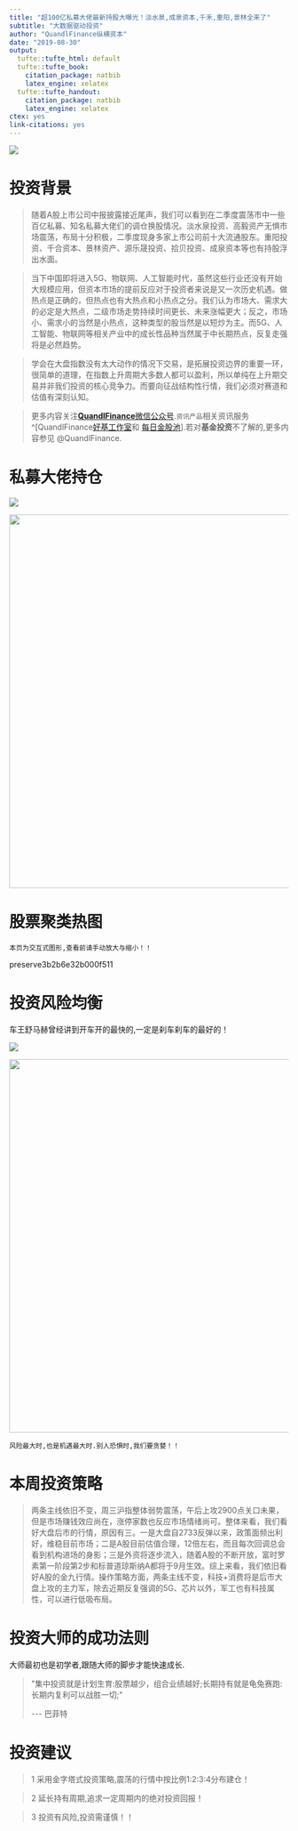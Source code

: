 ```yaml
---
title: "超100亿私募大佬最新持股大曝光！淡水泉,成泉资本,千禾,重阳,景林全来了"
subtitle: "大数据驱动投资"
author: "QuandlFinance纵横资本"
date: "2019-08-30"
output:
  tufte::tufte_html: default
  tufte::tufte_book:
    citation_package: natbib
    latex_engine: xelatex
  tufte::tufte_handout:
    citation_package: natbib
    latex_engine: xelatex
ctex: yes
link-citations: yes
---
```




![](https://timgsa.baidu.com/timg?image&quality=80&size=b9999_10000&sec=1567132832879&di=230e3a831394eef81ef318e503ca9a50&imgtype=0&src=http%3A%2F%2Fpimage.cqcb.com%2Fd%2Ffile%2Fwealth%2F2019-02-27%2Fb3e4e1d04a64733bf90403faf180b5c7.jpg) 


# 投资背景

>随着A股上市公司中报披露接近尾声，我们可以看到在二季度震荡市中一些百亿私募、知名私募大佬们的调仓换股情况。淡水泉投资、高毅资产无惧市场震荡，布局十分积极，二季度现身多家上市公司前十大流通股东。重阳投资、千合资本、景林资产、源乐晟投资、拾贝投资、成泉资本等也有持股浮出水面。

>当下中国即将进入5G、物联网、人工智能时代，虽然这些行业还没有开始大规模应用，但资本市场的提前反应对于投资者来说是又一次历史机遇。做热点是正确的，但热点也有大热点和小热点之分。我们认为市场大、需求大的必定是大热点，二级市场走势持续时间更长、未来涨幅更大；反之，市场小、需求小的当然是小热点，这种类型的股当然是以短炒为主。而5G、人工智能、物联网等相关产业中的成长性品种当然属于中长期热点，反复走强将是必然趋势。

> 学会在大盘指数没有太大动作的情况下交易，是拓展投资边界的重要一环，很简单的道理，在指数上升周期大多数人都可以盈利，所以单纯在上升期交易并非我们投资的核心竞争力。而要向征战结构性行情，我们必须对赛道和估值有深刻认知。


>更多内容关注[**QuandlFinance**微信公众号]().`资讯产品`相关资讯服务^[QuandlFinance[好基工作室]()和 [每日金股池]()].若对**基金投资**不了解的,更多内容参见 @QuandlFinance.







# 私募大佬持仓

![](https://timgsa.baidu.com/timg?image&quality=80&size=b9999_10000&sec=1567132207379&di=e6d83c58f469f5292da8c703c09ae081&imgtype=0&src=http%3A%2F%2Fn.sinaimg.cn%2Ftranslate%2F88%2Fw1080h608%2F20180502%2FQ4Qk-fzyqqip9860056.jpg) 








<div class="figure fullwidth">
<img src="simu_files/figure-html/unnamed-chunk-3-1.png" alt=" " width="672"  />
<p class="caption marginnote shownote"> </p>
</div>






# 股票聚类热图

    本页为交互式图形,查看前请手动放大与缩小！！
    
preserve3b2b6e32b000f511


  
# 投资风险均衡
   
   车王舒马赫曾经讲到开车开的最快的,一定是刹车刹车的最好的！

![](https://timgsa.baidu.com/timg?image&quality=80&size=b9999_10000&sec=1567132259612&di=9c0d67d283e45ac7ff2c907fb3a45d95&imgtype=0&src=http%3A%2F%2Fphotocdn.sohu.com%2F20151120%2Fmp43001604_1447984246108_2.jpeg)

<img src="simu_files/figure-html/unnamed-chunk-5-1.png" width="672"  />
  


```margin_note
风险最大时,也是机遇最大时.别人恐惧时,我们要贪婪！！
```


# 本周投资策略

>  两条主线依旧不变，周三沪指整体弱势震荡，午后上攻2900点关口未果，但是市场赚钱效应尚在，涨停家数也反应市场情绪尚可。整体来看，我们看好大盘后市的行情，原因有三。一是大盘自2733反弹以来，政策面频出利好，维稳目前市场；二是A股目前估值合理，12倍左右，而且每次回调总会看到机构进场的身影；三是外资将逐步流入，随着A股的不断开放，富时罗素第一阶段第2步和标普道琼斯纳A都将于9月生效。综上来看，我们依旧看好A股的金九行情。操作策略方面，两条主线不变，科技+消费将是后市大盘上攻的主力军，除去近期反复强调的5G、芯片以外，军工也有科技属性，可以进行低吸布局。


# 投资大师的成功法则
   
   大师最初也是初学者,跟随大师的脚步才能快速成长.  

> "集中投资就是计划生育:股票越少，组合业绩越好;长期持有就是龟兔赛跑:长期内复利可以战胜一切;"
>
> <footer>--- 巴菲特</footer>



#  投资建议

> 1 采用金字塔式投资策略,震荡的行情中按比例1:2:3:4分布建仓！

> 2 延长持有周期,追求一定周期内的绝对投资回报！

> 3  投资有风险,投资需谨慎！！ 

  



